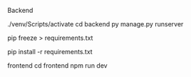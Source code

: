 Backend

./venv/Scripts/activate
cd backend
py manage.py runserver

pip freeze > requirements.txt

pip install -r requirements.txt

frontend
cd frontend
npm run dev

